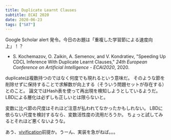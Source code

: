 ```yaml
---
title: Duplicate Learnt Clauses
subtitle: ECAI 2020
date: 2020-06-23
tags: ["SAT"]
---
```

Google Scholar alert 発令。今日のお題は「重複した学習節による速度向上」！？

* S. Kochemazov, O. Zaikin, A. Semenov, and V. Kondratiev, "Speeding Up CDCL Inference With Duplicate Learnt Clauses," *24th European Conference on Artificial Intelligence - ECAI2020*, 2020.

duplicateは複数持つのではなく何度でも現れるという意味だ。
そのような節を削除せずに保持することで求解数が向上する（そういう問題セットが存在する）とのこと。
論文ではHash表を使って再出現を検知しようとしているようだ。
LBDによる層化は必ずしも正しいとは限らないと。

変数に比べ節の尺度はそれほど注意が払われてなかったかもしれない。
LBDに依らない尺度を検討するなら、変数活性度の流用だろうか。
ちょっと試してみるとそれほど悪くないような。

あう、[vivification](/2020/2020-06-20-vivification/)前提か。うーん、実装を急がねば。。。


